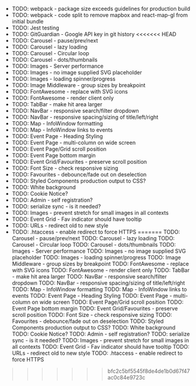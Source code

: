 - TODO: webpack - package size exceeds guidelines for production build
- TODO: webpack - code split to remove mapbox and react-map-gl from initial bundle
- TODO: Jest testing
- TODO: GitGuardian - Google API key in git history
<<<<<<< HEAD
- TODO: Carousel - pause/prev/next
- TODO: Carousel - lazy loading
- TODO: Carousel - Circular loop
- TODO: Carousel - dots/thumbnails
- TODO: Images - Server performance
- TODO: Images - no image supplied SVG placeholder
- TODO: Images - loading spinner/progress
- TODO: Image Middleware - group sizes by breakpoint
- TODO: FontAwesome - replace with SVG icons
- TODO: FontAwesome - render client only
- TODO: TabBar - make hit area larger
- TODO: NavBar - responsive search/filter dropdown
- TODO: NavBar - responsive spacing/sizing of title/left/right
- TODO: Map - InfoWindow formatting
- TODO: Map - InfoWindow links to events
- TODO: Event Page - Heading Styling
- TODO: Event Page - multi-column on wide screen
- TODO: Event Page/Grid scroll position
- TODO: Event Page bottom margin
- TODO: Event Grid/Favourites - preserve scroll position
- TODO: Font Size - check responsive sizing
- TODO: Favourites - debounce/fade out on deselection
- TODO: Styled Components production output to CSS?
- TODO: White background
- TODO: Cookie Notice?
- TODO: Admin - self registration?
- TODO: serialize sync - is it needed?
- TODO: Images - prevent stretch for small images in all contexts
- TODO: Event Grid - Fav indicator should have tooltip
- TODO: URLs - redirect old to new style
- TODO: .htaccess - enable redirect to force HTTPS
=======
TODO: Carousel - pause/prev/next
TODO: Carousel - lazy loading
TODO: Carousel - Circular loop
TODO: Carousel - dots/thumbnails
TODO: Images - Server performance
TODO: Images - no image supplied SVG placeholder
TODO: Images - loading spinner/progress
TODO: Image Middleware - group sizes by breakpoint
TODO: FontAwesome - replace with SVG icons
TODO: FontAwesome - render client only
TODO: TabBar - make hit area larger
TODO: NavBar - responsive search/filter dropdown
TODO: NavBar - responsive spacing/sizing of title/left/right
TODO: Map - InfoWindow formatting
TODO: Map - InfoWindow links to events
TODO: Event Page - Heading Styling
TODO: Event Page - multi-column on wide screen
TODO: Event Page/Grid scroll position
TODO: Event Page bottom margin
TODO: Event Grid/Favourites - preserve scroll position
TODO: Font Size - check responsive sizing
TODO: Favourites - debounce/fade out on deselection
TODO: Styled Components production output to CSS?
TODO: White background
TODO: Cookie Notice?
TODO: Admin - self registration?
TODO: serialize sync - is it needed?
TODO: Images - prevent stretch for small images in all contexts
TODO: Event Grid - Fav indicator should have tooltip
TODO: URLs - redirect old to new style
TODO: .htaccess - enable redirect to force HTTPS
>>>>>>> bfc2c5bf5545f8de4de1b0d67f47ac0c84e9723c
